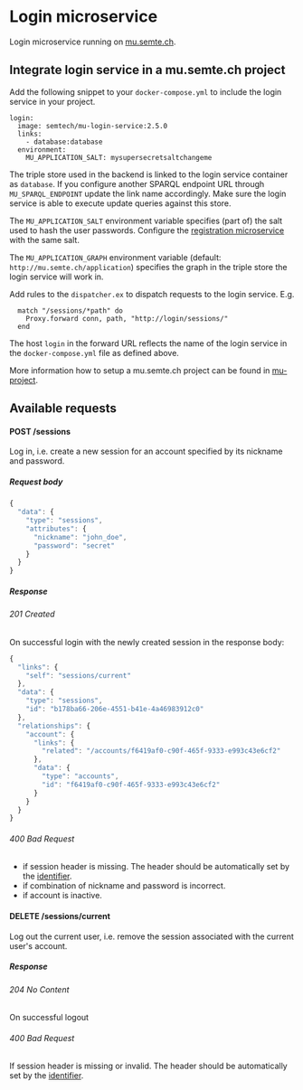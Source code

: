 # Login microservice
Login microservice running on [mu.semte.ch](http://mu.semte.ch).

## Integrate login service in a mu.semte.ch project
Add the following snippet to your `docker-compose.yml` to include the login service in your project.

```
login:
  image: semtech/mu-login-service:2.5.0
  links:
    - database:database
  environment:
    MU_APPLICATION_SALT: mysupersecretsaltchangeme
```

The triple store used in the backend is linked to the login service container as `database`. If you configure another SPARQL endpoint URL through `MU_SPARQL_ENDPOINT` update the link name accordingly. Make sure the login service is able to execute update queries against this store.

The `MU_APPLICATION_SALT` environment variable specifies (part of) the salt used to hash the user passwords. Configure the [registration microservice](https://github.com/mu-semtech/registration-service) with the same salt.

The `MU_APPLICATION_GRAPH` environment variable (default: `http://mu.semte.ch/application`) specifies the graph in the triple store the login service will work in.


Add rules to the `dispatcher.ex` to dispatch requests to the login service. E.g. 

```
  match "/sessions/*path" do
    Proxy.forward conn, path, "http://login/sessions/"
  end
```
The host `login` in the forward URL reflects the name of the login service in the `docker-compose.yml` file as defined above.

More information how to setup a mu.semte.ch project can be found in [mu-project](https://github.com/mu-semtech/mu-project).


## Available requests

#### POST /sessions
Log in, i.e. create a new session for an account specified by its nickname and password.

##### Request body
```javascript
{
  "data": {
    "type": "sessions",
    "attributes": {
      "nickname": "john_doe",
      "password": "secret"
    }
  }
}
```

##### Response
###### 201 Created
On successful login with the newly created session in the response body:

```javascript
{
  "links": {
    "self": "sessions/current"
  },
  "data": {
    "type": "sessions",
    "id": "b178ba66-206e-4551-b41e-4a46983912c0"
  },
  "relationships": {
    "account": {
      "links": {
        "related": "/accounts/f6419af0-c90f-465f-9333-e993c43e6cf2"
      },
      "data": {
        "type": "accounts",
        "id": "f6419af0-c90f-465f-9333-e993c43e6cf2"
      }
    }
  }
}
```

###### 400 Bad Request
- if session header is missing. The header should be automatically set by the [identifier](https://github.com/mu-semtech/mu-identifier).
- if combination of nickname and password is incorrect.
- if account is inactive.



#### DELETE /sessions/current
Log out the current user, i.e. remove the session associated with the current user's account.

##### Response
###### 204 No Content
On successful logout

###### 400 Bad Request
If session header is missing or invalid. The header should be automatically set by the [identifier](https://github.com/mu-semtech/mu-identifier).
